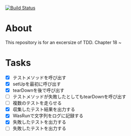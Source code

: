 [![Build Status](https://travis-ci.com/yokenzan/book_reading.tdd.xunit.svg?branch=master)](https://travis-ci.com/yokenzan/book_reading.tdd.xunit)

# About

This repository is for an excersize of TDD. Chapter 18 ~


# Tasks

- [x] テストメソッドを呼び出す
- [x] setUpを最初に呼び出す
- [x] tearDownを後で呼び出す
- [ ] テストメソッドが失敗したとしてもtearDownを呼び出す
- [ ] 複数のテストを走らせる
- [x] 収集したテスト結果を出力する
- [x] WasRunで文字列をログに記録する
- [x] 失敗したテストを出力する
- [ ] 失敗したテストを出力する
